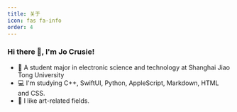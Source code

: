 ```yaml
---
title: 关于
icon: fas fa-info
order: 4
---
```

### Hi there 👋, I'm Jo Crusie!

- 🏫 A student major in electronic science and technology at Shanghai Jiao Tong University
- 💻 I'm studying C++, SwiftUI, Python, AppleScript, Markdown, HTML and CSS.
- 🎨 I like art-related fields.
